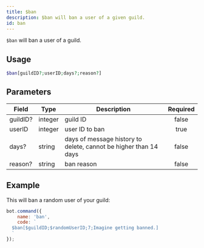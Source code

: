 ```yaml
---
title: $ban
description: $ban will ban a user of a given guild.
id: ban
---
```


`$ban` will ban a user of a guild.

## Usage

```php
$ban[guildID?;userID;days?;reason?]
```

## Parameters

| Field    | Type    | Description                                                      | Required |
|----------|---------|------------------------------------------------------------------|:--------:|
| guildID? | integer | guild ID                                                         |  false   |
| userID   | integer | user ID to ban                                                   |   true   |
| days?    | string  | days of message history to delete, cannot be higher than 14 days |  false   |
| reason?  | string  | ban reason                                                       |  false   |

## Example

This will ban a random user of your guild:

```javascript
bot.command({
    name: 'ban',
    code: `
  $ban[$guildID;$randomUserID;7;Imagine getting banned.]
  `
});
```
